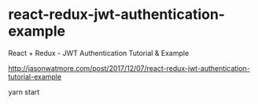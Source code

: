 # react-redux-jwt-authentication-example

React + Redux - JWT Authentication Tutorial & Example

http://jasonwatmore.com/post/2017/12/07/react-redux-jwt-authentication-tutorial-example

yarn start
